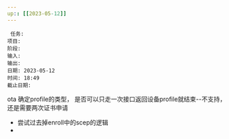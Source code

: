 ```yaml
---
up:: [[2023-05-12]]
---
```

 
	 任务: 
	项目: 
	阶段: 
	输入: 
	输出: 
	日期: 2023-05-12
	时间: 18:49
	截止日期: 

ota 确定profile的类型， 是否可以只走一次接口返回设备profile就结束--不支持， 还是需要两次证书申请
- 尝试过去掉enroll中的scep的逻辑
- 